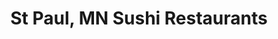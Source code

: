 ---
layout: city
title: St Paul, MN Sushi Restaurants
permalink: /minnesota/st-paul/
stateAbbr: MN
stateName: Minnesota
cityName: St Paul

---